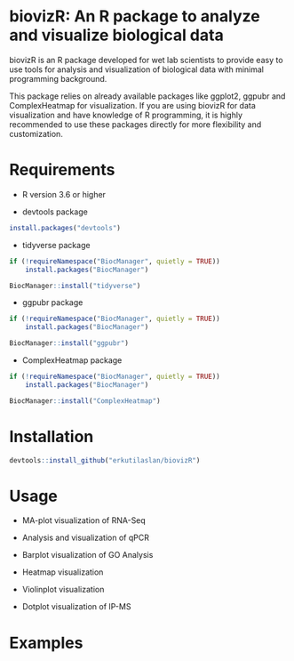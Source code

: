 # biovizR: An R package to analyze and visualize biological data

biovizR is an R package developed for wet lab scientists to provide easy to use tools for analysis and visualization of biological data with minimal programming background.

This package  relies on already available packages like ggplot2, ggpubr and ComplexHeatmap for visualization. If you are using biovizR for data visualization and have knowledge of R programming, it is highly recommended to use these packages directly for more flexibility and customization.


# Requirements

- R version 3.6 or higher

- devtools package

```r
install.packages("devtools")
```

- tidyverse package
```r
if (!requireNamespace("BiocManager", quietly = TRUE))
    install.packages("BiocManager")

BiocManager::install("tidyverse")
```
- ggpubr package
```r
if (!requireNamespace("BiocManager", quietly = TRUE))
    install.packages("BiocManager")

BiocManager::install("ggpubr")
```
- ComplexHeatmap package
```r
if (!requireNamespace("BiocManager", quietly = TRUE))
    install.packages("BiocManager")

BiocManager::install("ComplexHeatmap")
```
# Installation

```r
devtools::install_github("erkutilaslan/biovizR")
```
# Usage

- MA-plot visualization of RNA-Seq

- Analysis and visualization of qPCR

- Barplot visualization of GO Analysis

- Heatmap visualization

- Violinplot visualization

- Dotplot visualization of IP-MS

# Examples



